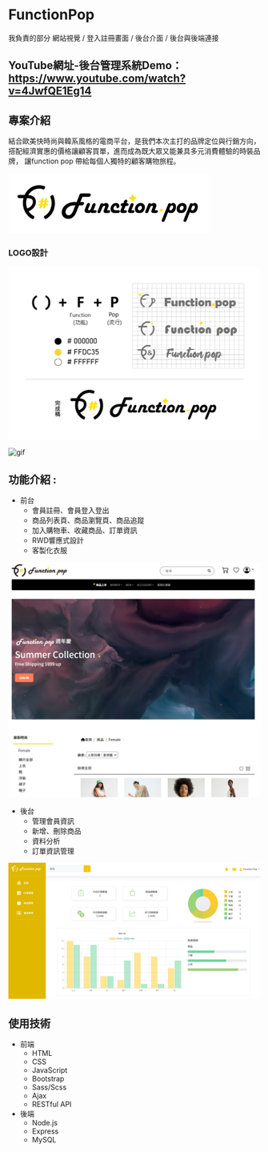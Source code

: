 # FunctionPop
我負責的部分
網站視覺 / 登入註冊畫面 / 後台介面 / 後台與後端連接


## YouTube網址-後台管理系統Demo：https://www.youtube.com/watch?v=4JwfQE1Eg14

## 專案介紹

結合歐美快時尚與韓系風格的電商平台，是我們本次主打的品牌定位與行銷方向，
搭配經濟實惠的價格讓顧客買單，進而成為既大眾又能兼具多元消費體驗的時裝品牌，
讓function pop 帶給每個人獨特的顧客購物旅程。

<img src="https://github.com/aliee0806/function.pop/blob/main/gitimg/logo-04.png" width="400" />

### LOGO設計

<img src="https://github.com/aliee0806/function.pop/blob/main/gitimg/logo%E8%8D%89%E5%9C%96-04.png" width="600" />

![gif](https://s21.aconvert.com/convert/p3r68-cdx67/m93lf-pbtyo.gif)

## 功能介紹 :
* 前台
  * 會員註冊、會員登入登出
  * 商品列表頁、商品瀏覽頁、商品追蹤
  * 加入購物車、收藏商品、訂單資訊
  * RWD響應式設計
  * 客製化衣服
  

<img src="https://github.com/aliee0806/function.pop/blob/main/gitimg/%E8%9E%A2%E5%B9%95%E6%93%B7%E5%8F%96%E7%95%AB%E9%9D%A2%202022-07-27%20125023.jpg" width="700" />


* 後台
  * 管理會員資訊
  * 新增、刪除商品
  * 資料分析
  * 訂單資訊管理
  
  
 <img src="https://github.com/aliee0806/function.pop/blob/main/gitimg/%E8%9E%A2%E5%B9%95%E6%93%B7%E5%8F%96%E7%95%AB%E9%9D%A2%202022-07-27%20153022.jpg" width="700" />


## 使用技術

* 前端
  * HTML
  * CSS
  * JavaScript
  * Bootstrap
  * Sass/Scss
  * Ajax
  * RESTful API
* 後端
  * Node.js
  * Express
  * MySQL
